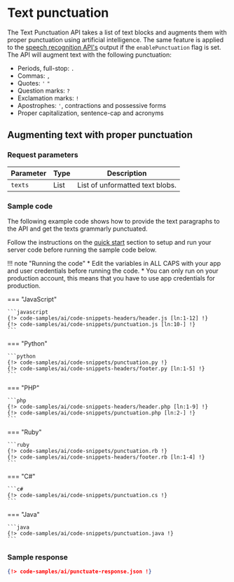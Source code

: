 # Text punctuation

The Text Punctuation API takes a list of text blocks and augments them with proper punctuation using artificial intelligence. The same feature is applied to the [speech recognition API's](speech-to-text.md) output if the `enablePunctuation` flag is set. The API will augment text with the following punctuation:

* Periods, full-stop: `.`
* Commas: `,`
* Quotes: `'` `"`
* Question marks: `?`
* Exclamation marks: `!`
* Apostrophes: `'`, contractions and possessive forms
* Proper capitalization, sentence-cap and acronyms

## Augmenting text with proper punctuation

### Request parameters

| Parameter | Type        | Description                     |
| --------- | ----------- | ------------------------------- |
| `texts`   | List        | List of unformatted text blobs. |

### Sample code

The following example code shows how to provide the text paragraphs to the API and get the texts grammarly punctuated.

Follow the instructions on the [quick start](quick-start.md) section to setup and run your server code before running the sample code below.

!!! note "Running the code"
    * Edit the variables in ALL CAPS with your app and user credentials before running the code.
    * You can only run on your production account, this means that you have to use app credentials for production.

=== "JavaScript"

    ```javascript
    {!> code-samples/ai/code-snippets-headers/header.js [ln:1-12] !}
    {!> code-samples/ai/code-snippets/punctuation.js [ln:10-] !}
    ```

=== "Python"

    ```python
    {!> code-samples/ai/code-snippets/punctuation.py !}
    {!> code-samples/ai/code-snippets-headers/footer.py [ln:1-5] !}
    ```

=== "PHP"

    ```php
    {!> code-samples/ai/code-snippets-headers/header.php [ln:1-9] !}
    {!> code-samples/ai/code-snippets/punctuation.php [ln:2-] !}
    ```

=== "Ruby"

    ```ruby
    {!> code-samples/ai/code-snippets/punctuation.rb !}
    {!> code-samples/ai/code-snippets-headers/footer.rb [ln:1-4] !}
    ```    

=== "C#"

    ```c#
    {!> code-samples/ai/code-snippets/punctuation.cs !}
    ```

=== "Java"

    ```java
    {!> code-samples/ai/code-snippets/punctuation.java !}
    ```

### Sample response

```json
{!> code-samples/ai/punctuate-response.json !}
```

